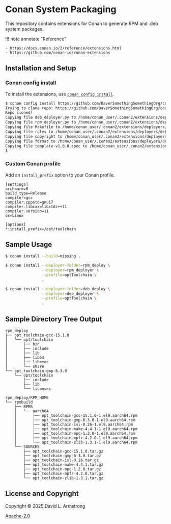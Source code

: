 # Conan System Packaging

This repository contains extensions for Conan to generate RPM and .deb
system packages.

!!! note annotate "Reference"

    - https://docs.conan.io/2/reference/extensions.html
    - https://github.com/conan-io/conan-extensions

## Installation and Setup

### Conan config install

To install the extensions, use [`conan config install`](https://docs.conan.io/2/reference/commands/config.html).

```bash
$ conan config install https://github.com/DaverSomethingSomethingOrg/conan-system-packaging.git
Trying to clone repo: https://github.com/DaverSomethingSomethingOrg/conan-system-packaging.git
Repo cloned!
Copying file deb_deployer.py to /home/conan_user/.conan2/extensions/deployers
Copying file rpm_deployer.py to /home/conan_user/.conan2/extensions/deployers
Copying file Makefile to /home/conan_user/.conan2/extensions/deployers/deb_deployer
Copying file rules to /home/conan_user/.conan2/extensions/deployers/deb_deployer/debian
Copying file copyright to /home/conan_user/.conan2/extensions/deployers/deb_deployer/debian
Copying file format to /home/conan_user/.conan2/extensions/deployers/deb_deployer/debian/source
Copying file template-v1.0.0.spec to /home/conan_user/.conan2/extensions/deployers/rpm_deployer
$ 
```

### Custom Conan profile

Add an `install_prefix` option to your Conan profile.

```none hl_lines="10-11" title="/home/conan_user/.conan2/profiles/optToolchain"
[settings]
arch=armv8
build_type=Release
compiler=gcc
compiler.cppstd=gnu17
compiler.libcxx=libstdc++11
compiler.version=11
os=Linux

[options]
*:install_prefix=/opt/toolchain
```

## Sample Usage

```bash
$ conan install --build=missing .

$ conan install --deployer-folder=rpm_deploy \
                --deployer=rpm_deployer \
                --profile=optToolchain \
                .

$ conan install --deployer-folder=deb_deploy \
                --deployer=deb_deployer \
                --profile=optToolchain \
                .
```

## Sample Directory Tree Output

```none
rpm_deploy
├── opt_toolchain-gcc-15.1.0
│   └── opt/toolchain
│       ├── bin
│       ├── include
│       ├── lib
│       ├── lib64
│       ├── libexec
│       └── share
└── opt_toolchain-gmp-6.3.0
    └── opt/toolchain
        ├── include
        ├── lib
        └── licenses
```

```none
rpm_deploy/RPM_HOME
└── rpmbuild
    ├── RPMS
    │   └── aarch64
    │       ├── opt_toolchain-gcc-15.1.0-1.el9.aarch64.rpm
    │       ├── opt_toolchain-gmp-6.3.0-1.el9.aarch64.rpm
    │       ├── opt_toolchain-isl-0.26-1.el9.aarch64.rpm
    │       ├── opt_toolchain-make-4.4.1-1.el9.aarch64.rpm
    │       ├── opt_toolchain-mpc-1.2.0-1.el9.aarch64.rpm
    │       ├── opt_toolchain-mpfr-4.2.0-1.el9.aarch64.rpm
    │       └── opt_toolchain-zlib-1.3.1-1.el9.aarch64.rpm
    └── SOURCES
        ├── opt_toolchain-gcc-15.1.0.tar.gz
        ├── opt_toolchain-gmp-6.3.0.tar.gz
        ├── opt_toolchain-isl-0.26.tar.gz
        ├── opt_toolchain-make-4.4.1.tar.gz
        ├── opt_toolchain-mpc-1.2.0.tar.gz
        ├── opt_toolchain-mpfr-4.2.0.tar.gz
        └── opt_toolchain-zlib-1.3.1.tar.gz
```

## License and Copyright

Copyright © 2025 David L. Armstrong

[Apache-2.0](LICENSE.txt)
